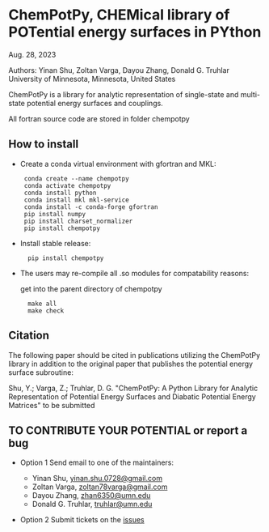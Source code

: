 
ChemPotPy, CHEMical library of POTential energy surfaces in PYthon 
==================================================================

Aug. 28, 2023

Authors: Yinan Shu, Zoltan Varga, Dayou Zhang, Donald G. Truhlar
University of Minnesota, Minnesota, United States

ChemPotPy is a library for analytic representation of single-state 
and multi-state potential energy surfaces and couplings. 

All fortran source code are stored in folder chempotpy 


How to install
--------------
* Create a conda virtual environment with gfortran and MKL:
    
       conda create --name chempotpy 
       conda activate chempotpy
       conda install python
       conda install mkl mkl-service
       conda install -c conda-forge gfortran
       pip install numpy
       pip install charset_normalizer
       pip install chempotpy

* Install stable release:
  
        pip install chempotpy


* The users may re-compile all .so modules for compatability reasons:

  get into the parent directory of chempotpy 
   
        make all 
        make check


Citation
--------

The following paper should be cited in publications utilizing the
ChemPotPy library in addition to the original paper that publishes 
the potential energy surface subroutine:

Shu, Y.; Varga, Z.; Truhlar, D. G.
"ChemPotPy: A Python Library for Analytic Representation of Potential 
Energy Surfaces and Diabatic Potential Energy Matrices"
to be submitted



TO CONTRIBUTE YOUR POTENTIAL or report a bug
--------------------------------------------
* Option 1
Send email to one of the maintainers:
  - Yinan Shu, yinan.shu.0728@gmail.com
  - Zoltan Varga, zoltan78varga@gmail.com
  - Dayou Zhang, zhan6350@umn.edu
  - Donald G. Truhlar, truhlar@umn.edu
 
* Option 2
Submit tickets on the [issues](https://github.com/shuyinan/chempotpy/issues)
